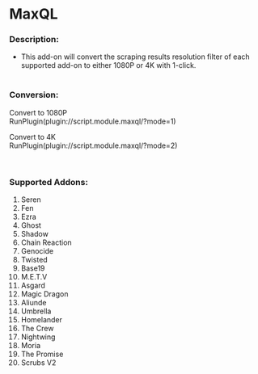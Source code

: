 # MaxQL

### Description:
- This add-on will convert the scraping results resolution filter of each supported add-on to either 1080P or 4K with 1-click.<br><br>


### Conversion:
<p>Convert to 1080P<br>
RunPlugin(plugin://script.module.maxql/?mode=1)</p>

<p>Convert to 4K<br>
RunPlugin(plugin://script.module.maxql/?mode=2)</p><br>


### Supported Addons:
1.  Seren<br>
2.  Fen<br>
3.  Ezra<br>
4.  Ghost<br>
5.  Shadow<br>
6.  Chain Reaction<br>
7.  Genocide<br>
8.  Twisted<br>
9.  Base19<br>
10. M.E.T.V<br>
11. Asgard<br>
12. Magic Dragon<br>
13. Aliunde<br>
14. Umbrella<br>
15. Homelander<br>
16. The Crew<br>
17. Nightwing<br>
18. Moria<br>
19. The Promise<br>
20. Scrubs V2<br>